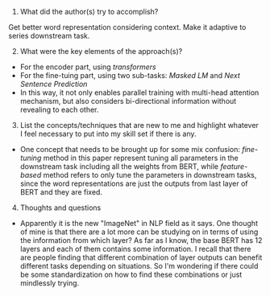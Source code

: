 1. What did the author(s) try to accomplish?

 Get better word representation considering context. Make it adaptive to series downstream task.

2. What were the key elements of the approach(s)?

 - For the encoder part, using *transformers*
 - For the fine-tuing part, using two sub-tasks: *Masked LM* and *Next Sentence Prediction*
 - In this way, it not only enables parallel training with multi-head attention mechanism, but also considers bi-directional information without revealing to each other.


3.  List the concepts/techniques that are new to me and highlight whatever I feel necessary to put into my skill set if there is any.

- One concept that needs to be brought up for some mix confusion: *fine-tuning* method in this paper represent tuning all parameters in the downstream task including all the weights from BERT, while *feature-based* method refers to only tune the parameters in downstream tasks, since the word representations are just the outputs from last layer of BERT and they are fixed. 

4.  Thoughts and questions

 - Apparently it is the new "ImageNet" in NLP field as it says. One thought of mine is that there are a lot more can be studying on in terms of using the information from which layer? As far as I know, the base BERT has 12 layers and each of them contains some information. I recall that there are people finding that different combination of layer outputs can benefit different tasks depending on situations. So I'm wondering if there could be some standardization on how to find these combinations or just mindlessly trying.